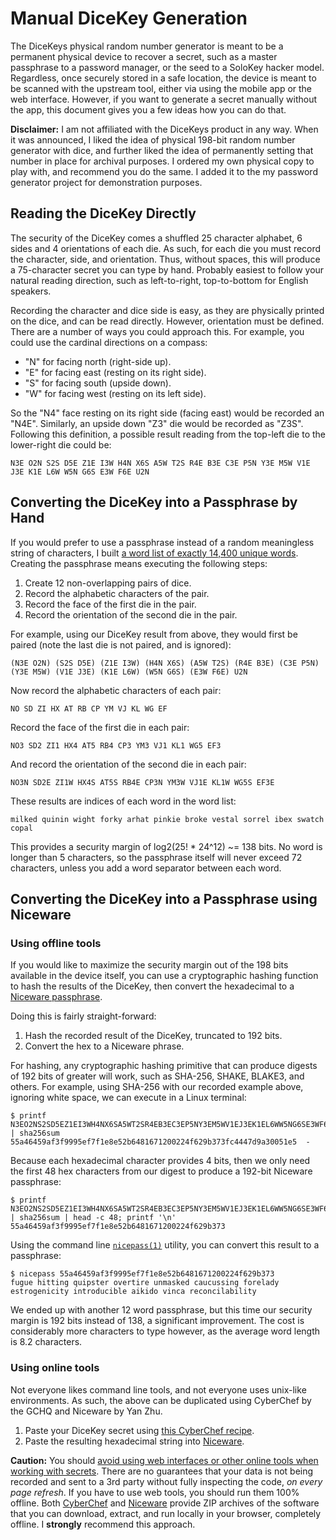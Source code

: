 # Manual DiceKey Generation
The DiceKeys physical random number generator is meant to be a permanent physical device to recover a secret, such as a
master passphrase to a password manager, or the seed to a SoloKey hacker model. Regardless, once securely stored in a
safe location, the device is meant to be scanned with the upstream tool, either via using the mobile app or the web
interface. However, if you want to generate a secret manually without the app, this document gives you a few ideas how
you can do that.

**Disclaimer:** I am not affiliated with the DiceKeys product in any way. When it was announced, I liked the idea of
physical 198-bit random number generator with dice, and further liked the idea of permanently setting that number in
place for archival purposes. I ordered my own physical copy to play with, and recommend you do the same. I added it to
the my password generator project for demonstration purposes.

## Reading the DiceKey Directly
The security of the DiceKey comes a shuffled 25 character alphabet, 6 sides and 4 orientations of each die. As such, for
each die you must record the character, side, and orientation. Thus, without spaces, this will produce a 75-character
secret you can type by hand. Probably easiest to follow your natural reading direction, such as left-to-right,
top-to-bottom for English speakers.

Recording the character and dice side is easy, as they are physically printed on the dice, and can be read directly.
However, orientation must be defined. There are a number of ways you could approach this. For example, you could use the
cardinal directions on a compass:

* "N" for facing north (right-side up).
* "E" for facing east (resting on its right side).
* "S" for facing south (upside down).
* "W" for facing west (resting on its left side).

So the "N4" face resting on its right side (facing east) would be recorded an "N4E". Similarly, an upside down "Z3" die
would be recorded as "Z3S". Following this definition, a possible result reading from the top-left die to the
lower-right die could be:

    N3E O2N S2S D5E Z1E I3W H4N X6S A5W T2S R4E B3E C3E P5N Y3E M5W V1E J3E K1E L6W W5N G6S E3W F6E U2N

## Converting the DiceKey into a Passphrase by Hand
If you would prefer to use a passphrase instead of a random meaningless string of characters, I built [a word list of
exactly 14,400 unique words][1]. Creating the passphrase means executing the following steps:

[1]: https://gist.github.com/atoponce/648436a7b8492d13039040e38f87762b

1. Create 12 non-overlapping pairs of dice.
2. Record the alphabetic characters of the pair.
3. Record the face of the first die in the pair.
4. Record the orientation of the second die in the pair.

For example, using our DiceKey result from above, they would first be paired (note the last die is not paired, and is
ignored):

    (N3E O2N) (S2S D5E) (Z1E I3W) (H4N X6S) (A5W T2S) (R4E B3E) (C3E P5N) (Y3E M5W) (V1E J3E) (K1E L6W) (W5N G6S) (E3W F6E) U2N

Now record the alphabetic characters of each pair:

    NO SD ZI HX AT RB CP YM VJ KL WG EF

Record the face of the first die in each pair:

    NO3 SD2 ZI1 HX4 AT5 RB4 CP3 YM3 VJ1 KL1 WG5 EF3

And record the orientation of the second die in each pair:

    NO3N SD2E ZI1W HX4S AT5S RB4E CP3N YM3W VJ1E KL1W WG5S EF3E

These results are indices of each word in the word list:

    milked quinin wight forky arhat pinkie broke vestal sorrel ibex swatch copal

This provides a security margin of log2(25! \* 24^12) ~= 138 bits. No word is longer than 5 characters, so the
passphrase itself will never exceed 72 characters, unless you add a word separator between each word.

## Converting the DiceKey into a Passphrase using Niceware
### Using offline tools
If you would like to maximize the security margin out of the 198 bits available in the device itself, you can
use a cryptographic hashing function to hash the results of the DiceKey, then convert the hexadecimal to a [Niceware
passphrase][2].

[2]: https://github.com/diracdeltas/niceware

Doing this is fairly straight-forward:

1. Hash the recorded result of the DiceKey, truncated to 192 bits.
2. Convert the hex to a Niceware phrase.

For hashing, any cryptographic hashing primitive that can produce digests of 192 bits of greater will work, such as
SHA-256, SHAKE, BLAKE3, and others. For example, using SHA-256 with our recorded example above, ignoring white space, we
can execute in a Linux terminal:

    $ printf N3EO2NS2SD5EZ1EI3WH4NX6SA5WT2SR4EB3EC3EP5NY3EM5WV1EJ3EK1EL6WW5NG6SE3WF6EU2N | sha256sum
    55a46459af3f9995ef7f1e8e52b6481671200224f629b373fc4447d9a30051e5  -

Because each hexadecimal character provides 4 bits, then we only need the first 48 hex characters from our digest to
produce a 192-bit Niceware passphrase:

    $ printf N3EO2NS2SD5EZ1EI3WH4NX6SA5WT2SR4EB3EC3EP5NY3EM5WV1EJ3EK1EL6WW5NG6SE3WF6EU2N | sha256sum | head -c 48; printf '\n'
    55a46459af3f9995ef7f1e8e52b6481671200224f629b373

Using the command line [`nicepass(1)`][3] utility, you can convert this result to a passphrase:

[3]: https://github.com/awcross/nicepass

    $ nicepass 55a46459af3f9995ef7f1e8e52b6481671200224f629b373
    fugue hitting quipster overtire unmasked caucussing forelady estrogenicity introducible aikido vinca reconcilability

We ended up with another 12 word passphrase, but this time our security margin is 192 bits instead of 138, a significant
improvement. The cost is considerably more characters to type however, as the average word length is 8.2 characters.

### Using online tools
Not everyone likes command line tools, and not everyone uses unix-like environments. As such, the above can be
duplicated using CyberChef by the GCHQ and Niceware by Yan Zhu.

1. Paste your DiceKey secret using [this CyberChef recipe][4].
2. Paste the resulting hexadecimal string into [Niceware][5].

[4]: https://gchq.github.io/CyberChef/#recipe=SHA2('256')Head('Nothing%20(separate%20chars)',48)
[5]: https://diracdeltas.github.io/niceware/

**Caution:** You should [avoid using web interfaces or other online tools when working with secrets][6]. There are no
guarantees that your data is not being recorded and sent to a 3rd party without fully inspecting the code, *on every
page refresh*. If you have to use web tools, you should run them 100% offline. Both [CyberChef][7] and [Niceware][8]
provide ZIP archives of the software that you can download, extract, and run locally in your browser, completely
offline. I **strongly** recommend this approach.

[6]: https://www.nccgroup.trust/us/about-us/newsroom-and-events/blog/2011/august/javascript-cryptography-considered-harmful/
[7]: https://github.com/gchq/CyberChef/releases/latest
[8]: https://github.com/diracdeltas/niceware/releases/latest
